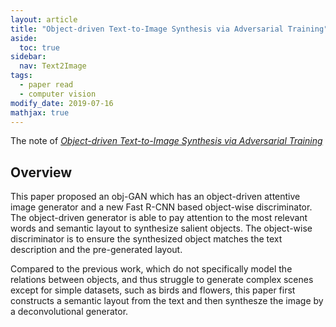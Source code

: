 ```yaml
---
layout: article
title: "Object-driven Text-to-Image Synthesis via Adversarial Training"
aside:
  toc: true
sidebar:
  nav: Text2Image
tags:
  - paper read
  - computer vision
modify_date: 2019-07-16
mathjax: true
---
```


The note of [*Object-driven Text-to-Image Synthesis via Adversarial Training*](https://arxiv.org/abs/1902.10740)

<!--more-->


## Overview

This paper proposed an obj-GAN which has an object-driven attentive image generator and a new Fast R-CNN based object-wise discriminator. The object-driven generator is able to pay attention to the most relevant words and semantic layout to synthesize salient objects. The object-wise discriminator is to ensure the synthesized object matches the text description and the pre-generated layout.

Compared to the previous work, which do not specifically model the relations between objects, and thus struggle to generate complex scenes except for simple datasets, such as birds and flowers, this paper first constructs a semantic layout from the text and then synthesze the image by a deconvolutional generator. 

